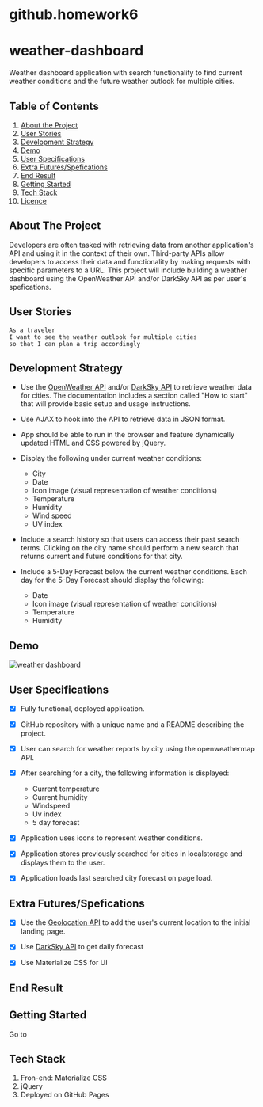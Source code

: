 # github.homework6

# weather-dashboard
Weather dashboard application with search functionality to find current weather conditions and the future weather outlook for multiple cities.

## Table of Contents

1. [About the Project](#about-the-project)
1. [User Stories](#user-stories)
1. [Development Strategy](#development-strategy)
1. [Demo](#demo)
1. [User Specifications](#user-spfications)
1. [Extra Futures/Spefications](#extra-futures/specifications)
1. [End Result](#end-result)
1. [Getting Started](#getting-started) 
1. [Tech Stack](#tech-stack)
1. [Licence](#licence)

## About The Project

Developers are often tasked with retrieving data from another application's API and using it in the context of their own. Third-party APIs allow developers to access their data and functionality by making requests with specific parameters to a URL. This project will include building a weather dashboard using the OpenWeather API and/or DarkSky API as per user's spefications.

## User Stories

```
As a traveler
I want to see the weather outlook for multiple cities
so that I can plan a trip accordingly
```

## Development Strategy

* Use the [OpenWeather API](https://openweathermap.org/api) and/or [DarkSky API](https://darksky.net/dev) to retrieve weather data for cities. The documentation includes a section called "How to start" that will provide basic setup and usage instructions.

* Use AJAX to hook into the API to retrieve data in JSON format.

* App should be able to run in the browser and feature dynamically updated HTML and CSS powered by jQuery.

* Display the following under current weather conditions:

  * City
  * Date
  * Icon image (visual representation of weather conditions)
  * Temperature
  * Humidity
  * Wind speed
  * UV index

* Include a search history so that users can access their past search terms. Clicking on the city name should perform a new search that returns current and future conditions for that city. 

* Include a 5-Day Forecast below the current weather conditions. Each day for the 5-Day Forecast should display the following:

  * Date
  * Icon image (visual representation of weather conditions)
  * Temperature
  * Humidity

## Demo

![weather dashboard](./img/server-side-demo.png)

## User Specifications

- [x] Fully functional, deployed application.

- [x] GitHub repository with a unique name and a README describing the project.

- [x] User can search for weather reports by city using the openweathermap API.

- [x] After searching for a city, the following information is displayed:

  *  Current temperature
  *  Current humidity
  *  Windspeed
  *  Uv index
  *  5 day forecast

- [x] Application uses icons to represent weather conditions.

- [x] Application stores previously searched for cities in localstorage and displays them to the user.

- [x] Application loads last searched city forecast on page load.

## Extra Futures/Spefications

- [x] Use the [Geolocation API](https://developer.mozilla.org/en-US/docs/Web/API/Geolocation_API) to add the user's current location to the initial landing page.

- [x] Use [DarkSky API](https://darksky.net/dev) to get daily forecast

- [x] Use Materialize CSS for UI

## End Result



## Getting Started

Go to  


## Tech Stack

1. Fron-end: Materialize CSS
2. jQuery
3. Deployed on GitHub Pages





